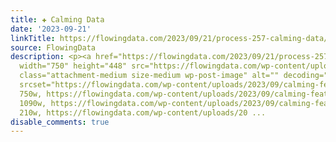 ```yaml
---
title: ✚ Calming Data
date: '2023-09-21'
linkTitle: https://flowingdata.com/2023/09/21/process-257-calming-data/
source: FlowingData
description: <p><a href="https://flowingdata.com/2023/09/21/process-257-calming-data/"><img
  width="750" height="448" src="https://flowingdata.com/wp-content/uploads/2023/09/calming-featured-750x448.png"
  class="attachment-medium size-medium wp-post-image" alt="" decoding="async" fetchpriority="high"
  srcset="https://flowingdata.com/wp-content/uploads/2023/09/calming-featured-750x448.png
  750w, https://flowingdata.com/wp-content/uploads/2023/09/calming-featured-1090x651.png
  1090w, https://flowingdata.com/wp-content/uploads/2023/09/calming-featured-210x125.png
  210w, https://flowingdata.com/wp-content/uploads/20 ...
disable_comments: true
---
```

<p><a href="https://flowingdata.com/2023/09/21/process-257-calming-data/"><img width="750" height="448" src="https://flowingdata.com/wp-content/uploads/2023/09/calming-featured-750x448.png" class="attachment-medium size-medium wp-post-image" alt="" decoding="async" fetchpriority="high" srcset="https://flowingdata.com/wp-content/uploads/2023/09/calming-featured-750x448.png 750w, https://flowingdata.com/wp-content/uploads/2023/09/calming-featured-1090x651.png 1090w, https://flowingdata.com/wp-content/uploads/2023/09/calming-featured-210x125.png 210w, https://flowingdata.com/wp-content/uploads/20 ...